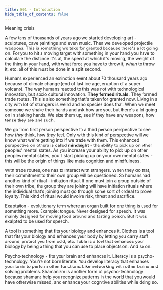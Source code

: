 ```yaml
---
title: E01 - Introduction
hide_table_of_contents: false
---
```


Meaning crisis 

A few tens of thousands of years ago we started developing art - sculptures, cave paintings and even music. Then we developed projectile weapons. This is something we take for granted because there's a lot going on. For you to hit a moving target with something in your hand you have to calculate the distance it's at, the speed at which it's moving, the weight of the thing in your hand, with what force you have to throw it, *when* to throw it, etc. all of this must be done in a split second.

Humans experienced an extinction event about 70 thousand years ago because of climate change (end of last ice age, eruption of a super volcano). The way humans reacted to this was not with technological innovation, but socio cultural innovation. **They formed rituals**. They formed trade routes. This is also something that's taken for granted now. Living in a city with lot of strangers is weird and no species does that. When we meet someone we shake their hands and ask how are you, but there's a lot going on in shaking hands. We size them up, see if they have any weapons, how tense they are and such.

We go from first person perspective to a third person perspective to see how *they* think, how *they* feel. Only with this kind of perspective will we know what we're getting into if we trade with them. This enhanced perspective on others is called **mindsight** - the ability to pick up on other peoples' mental states. As you increase your ability to pick up on other peoples mental states, you'll start picking up on your own mental states - this will be the origin of things like meta cognition and mindfulness.

With trade routes, one has to interact with strangers. When they do that, their commitment to their own group will be questioned. So humans had another kind of ritual - initiation ritual. If one must join a group outside of their own tribe, the group they are joining will have initiation rituals where the individual that's joining must go through some sort of ordeal to prove loyalty. This kind of ritual would involve risk, threat and sacrifice.

Exaptation - evolutionary term where an organ built for one thing is used for something more. Example: tongue. Never designed for speech. It was mainly designed for moving food around and tasting poison. But it was exalpted to be used for speech.

A tool is something that fits your biology and enhances it. Clothes is a tool that fits your biology and enhances your body by letting you carry stuff around, protect you from cold, etc. Table is a tool that enhances your biology by being a thing that you can use to place objects on. And so on.

Psycho-technology - fits your brain and enhances it. Literacy is a psycho-technology. You're not born literate. You develop literacy that enhances your brain to perform other functions. Like networking with other brains and solving problems. Shamanism is another form of psycho-technology because shamans help you recognize patterns in the world that you would have otherwise missed, and enhance your cognitive abilities while doing so.
